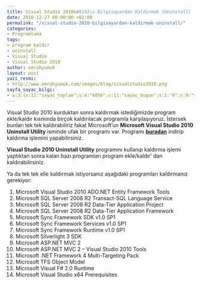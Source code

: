 ```yaml
---
title: Visual Studio 2010&#8242;u Bilgisayardan Kaldırmak (Uninstall)
date: 2010-12-27 00:00:00 +02:00
permalink: "/visual-studio-2010-bilgisayardan-kaldirmak-uninstall/"
categories:
- Programlama
tags:
- program kaldır
- uninstall
- Visual Studio
- Visual Studio 2010
author: emrahyumuk
layout: post
yazi_resmi:
- http://www.emrahyumuk.com/images/blog/visualstudio2010.png
sayfa_sayac_bilgi:
- a:3:{s:12:"sayac_toplam";s:4:"4056";s:11:"sayac_bugun";s:1:"0";s:9:"son_okuma";s:10:"1366288702";}
---
```


Visual Studio 2010 kurduktan sonra kaldırmak istediğimizde program ekle/kaldır kısmında birçok kaldırılacak programla karşılaşıyoruz. İstersek bunları tek tek kaldırabiliriz fakat Microsoft&#8217;un **Microsoft Visual Studio 2010 Uninstall Utility** isminde ufak bir programı var. Programı **[buradan][1]** indirip kaldırma işlemini yapabilirsiniz.  
<!--more-->

**Visual Studio 2010 Uninstall Utility** programını kullanıp kaldırma işlemi yaptıktan sonra kalan bazı programları program ekle/kaldır&#8217; dan kaldırabilirsiniz.

Ya da tek tek elle kaldırmak istiyorsanız aşağıdaki programları kaldırmanız gerekiyor:

1.  Microsoft Visual Studio 2010 ADO.NET Entity Framework Tools
2.  Microsoft SQL Server 2008 R2 Transact-SQL Language Service
3.  Microsoft SQL Server 2008 R2 Data-Tier Application Project
4.  Microsoft SQL Server 2008 R2 Data-Tier Application Framework
5.  Microsoft Sync Framework SDK v1.0 SP1
6.  Microsoft Sync Framework Services v1.0 SP1
7.  Microsoft Sync Framework Runtime v1.0 SP1
8.  Microsoft Silverlight 3 SDK
9.  Microsoft ASP.NET MVC 2
10. Microsoft ASP.NET MVC 2 &#8211; Visual Studio 2010 Tools
11. Microsoft .NET Framework 4 Multi-Targeting Pack
12. Microsoft TFS Object Model
13. Microsoft Visual F# 2.0 Runtime
14. Microsoft Visual Studio x64 Prerequisites

 [1]: http://dl.dropbox.com/u/233963/Programlar/VS2010_Uninstall-RTM.ENU.rar